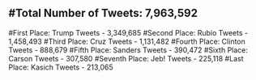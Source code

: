 #Total Number of Tweets: 7,963,592 
---
#First Place: Trump Tweets - 3,349,685
#Second Place: Rubio Tweets - 1,458,493
#Third Place: Cruz Tweets - 1,131,482
#Fourth Place: Clinton Tweets - 888,679
#Fifth Place: Sanders Tweets - 390,472
#Sixth Place: Carson Tweets - 307,580
#Seventh Place: Jeb! Tweets - 225,118
#Last Place: Kasich Tweets - 213,065
